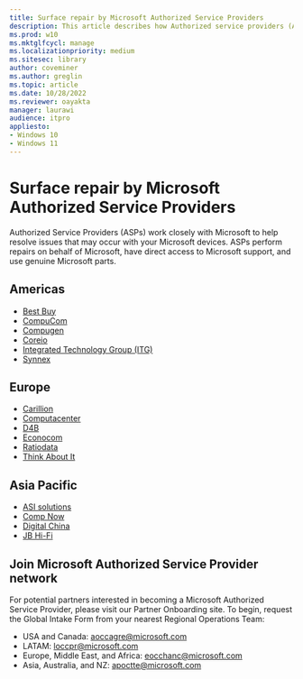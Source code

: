```yaml
---
title: Surface repair by Microsoft Authorized Service Providers
description: This article describes how Authorized service providers (ASPs) work closely with Microsoft to help resolve issues that may occur with your Microsoft devices. 
ms.prod: w10
ms.mktglfcycl: manage
ms.localizationpriority: medium
ms.sitesec: library
author: coveminer
ms.author: greglin
ms.topic: article
ms.date: 10/28/2022
ms.reviewer: oayakta
manager: laurawi
audience: itpro
appliesto:
- Windows 10
- Windows 11
---
```


# Surface repair by Microsoft Authorized Service Providers

Authorized Service Providers (ASPs) work closely with Microsoft to help resolve issues that may occur with your Microsoft devices.  ASPs perform repairs on behalf of Microsoft, have direct access to Microsoft support, and use genuine Microsoft parts.
 
## Americas

- [Best Buy](https://www.bestbuy.com/)
- [CompuCom](https://www.compucom.com/)
- [Compugen](https://www.compugen.com/)
- [Coreio](https://www.coreio.com/)
- [Integrated Technology Group (ITG)](https://www.itgsolutions.com/)
- [Synnex](https://www.synnexcorp.com/)


## Europe

- [Carillion](https://www.carillion.com/)
- [Computacenter](https://www.computacenter.com/)
- [D4B](https://digital4business.fr/)
- [Econocom](https://www.econocom.com/)
- [Ratiodata](https://www.ratiodata.de/)
- [Think About It](https://think-about.it/)


## Asia Pacific

- [ASI solutions](https://www.asi.com.au/)
- [Comp Now](https://www.compnow.com.au/)
- [Digital China](https://www.digitalchina.com/)
- [JB Hi-Fi](https://www.jbhifi.business/)


## Join Microsoft Authorized Service Provider network

For potential partners interested in becoming a Microsoft Authorized Service Provider, please visit our Partner Onboarding site. To begin, request the Global Intake Form from your nearest Regional Operations Team:

- USA and Canada: [aoccagre@microsoft.com](mailto:aoccagre@microsoft.com)
- LATAM: [loccpr@microsoft.com](mailto:loccpr@microsoft.com)
- Europe, Middle East, and Africa: [eocchanc@microsoft.com](mailto:eocchanc@microsoft.com)
- Asia, Australia, and NZ: [apoctte@microsoft.com](mailto:apoctte@microsoft.com)
